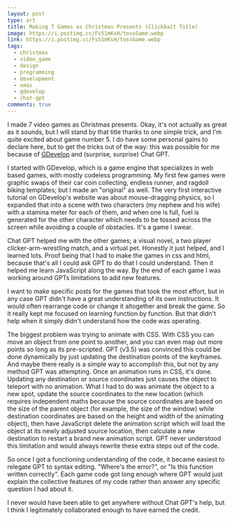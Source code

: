 ```yaml
---
layout: post
type: art
title: Making 7 Games as Christmas Presents (Clickbait Title)
image: https://i.postimg.cc/Fs51mKsH/tossGame.webp
link: https://i.postimg.cc/Fs51mKsH/tossGame.webp
tags:
  - christmas
  - video_game
  - design
  - programming
  - development
  - xmas
  - gdevelop
  - chat-gpt
comments: true
---
```

I made 7 video games as Christmas presents.  Okay, it's not actually as great as it sounds, but I will stand by that title thanks to one simple trick, and  I'm quite excited about game number 5.  I do have some personal gains to declare here, but to get the tricks out of the way: this was possible for me because of [GDevelop](https://gdevelop.io) and (surprise, surprise) Chat GPT.

I started with GDevelop, which is a game engine that specializes in web based games, with mostly codeless programming.  My first few games were graphic swaps of their car coin collecting, endless runner, and ragdoll biking templates; but I made an "original" as well.  The very first interactive tutorial on GDevelop's website was about mouse-dragging physics, so I expanded that into a scene with two characters (my nephew and his wife) with a stamina meter for each of them, and when one is full, fuel is generated for the other character which needs to be tossed across the screen while avoiding a couple of obstacles.  It's a game I swear.

Chat GPT helped me with the other games; a visual novel, a two player clicker-arm-wrestling match, and a virtual pet.  Honestly it just helped, and I learned lots.  Proof being that I had to make the games in css and html, because that's all I could ask GPT to do that I could understand.  Then it helped me learn JavaScript along the way.  By the end of each game I was working around GPTs limitations to add new features.  

I want to make specific posts for the games that took the most effort, but in any case GPT didn't have a great understanding of its own instructions.  It would often rearrange code or change it altogether and break the game.  So it really kept me focused on learning function by function.  But that didn't help when it simply didn't understand how the code was operating.

The biggest problem was trying to animate with CSS.  With CSS you can move an object from one point to another, and you can even map out more points so long as its pre-scripted.  GPT (v3.5) was convinced this could be done dynamically by just updating the destination points of the keyframes.  And maybe there really is a simple way to accomplish this, but not by any method GPT was attempting.  Once an animation runs in CSS, it's done.  Updating any destination or source coordinates just causes the object to teleport with no animation.  What I had to do was animate the object to a new spot, update the source coordinates to the new location (which requires independent maths because the source coordinates are based on the size of the parent object (for example, the size of the window) while destination coordinates are based on the height and width of the animating object), then have JavaScript delete the animation script which will load the object at its newly adjusted source location, then calculate a new destination to restart a brand new animation script.  GPT never understood this limitation and would always rewrite these extra steps out of the code.

So once I got a functioning understanding of the code, it became easiest to relegate GPT to syntax editing.  "Where's the error?", or "Is this function written correctly".  Each game code got long enough where GPT would just explain the collective features of my code rather than answer any specific question I had about it.

I never would have been able to get anywhere without Chat GPT's help, but I think I legitimately collaborated enough to have earned the credit.
